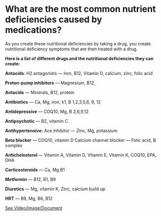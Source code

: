 # What are the most common nutrient deficiencies caused by medications?

As you create these nutritional deficiencies by taking a drug, you create nutritional deficiency symptoms that are then treated with a drug. 

**Here is a list of different drugs and the nutritional deficiencies they can create:**

**Antacids**: H2 antagonists — Iron, B12, Vitamin D, calcium, zinc, folic acid 

**Proton-pump inhibitors** — Magnesium, B12, 

**Antacids** — Minerals, B12, protein

**Antibiotics** — Ca, Mg, iron, k1, B 1,2,3,5,6, 9, 12

**Antidepressive** — COQ10, Mg, B 2,6,9,12 

**Antipsychotic** — B2, vitamin C

**Antihypertensive:** Ace inhibitor — Zinc, Mg, potassium 

**Beta blocker** — COQ10, vitamin D Calcium channel blocker — Folic acid, B complex

**Anticholesterol** — Vitamin A, Vitamin D, Vitamin E, Vitamin K, COQ10, EPA, DHA

**Corticosteroids** — Ca, Mg B1

**Metformin** — B12, B1, B9 

**Diuretics** — Mg, vitamin K, Zinc, calcium build up 

**HRT** — B9, Mg, B6, B12

 [See Video/Image/Document](https://hls-player.drberg.com/asset?path=migrated-assets/common-nutrient-deficiencies-caused-by-drugs-that-you-should-know-drberg-on-nutrient-depletion)
